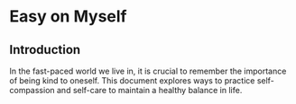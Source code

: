 # Easy on Myself

## Introduction
In the fast-paced world we live in, it is crucial to remember the importance of being kind to oneself. This document explores ways to practice self-compassion and self-care to maintain a healthy balance in life.
